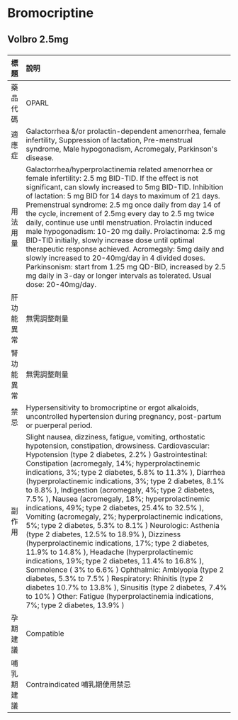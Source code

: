 # Bromocriptine

## Volbro 2.5mg

##### 

| 標題       | 說明                                                                                                                                                                                                                                                                                                                                                                                                                                                                                                                                                                                                                                                                                                                                                                                                                                                                                                                                                                                                                                                                                                           |
|:-----------|:---------------------------------------------------------------------------------------------------------------------------------------------------------------------------------------------------------------------------------------------------------------------------------------------------------------------------------------------------------------------------------------------------------------------------------------------------------------------------------------------------------------------------------------------------------------------------------------------------------------------------------------------------------------------------------------------------------------------------------------------------------------------------------------------------------------------------------------------------------------------------------------------------------------------------------------------------------------------------------------------------------------------------------------------------------------------------------------------------------------|
| 藥品代碼   | OPARL                                                                                                                                                                                                                                                                                                                                                                                                                                                                                                                                                                                                                                                                                                                                                                                                                                                                                                                                                                                                                                                                                                          |
| 適應症     | Galactorrhea &/or prolactin-dependent amenorrhea, female infertility, Suppression of lactation, Pre-menstrual syndrome, Male hypogonadism, Acromegaly, Parkinson's disease.                                                                                                                                                                                                                                                                                                                                                                                                                                                                                                                                                                                                                                                                                                                                                                                                                                                                                                                                    |
| 用法用量   | Galactorrhea/hyperprolactinemia related amenorrhea or female infertility: 2.5 mg BID-TID. If the effect is not significant, can slowly increased to 5mg BID-TID. Inhibition of lactation: 5 mg BID for 14 days to maximum of 21 days. Premenstrual syndrome: 2.5 mg once daily from day 14 of the cycle, increment of 2.5mg every day to 2.5 mg twice daily, continue use until menstruation. Prolactin induced male hypogonadism: 10-20 mg daily. Prolactinoma: 2.5 mg BID-TID initially, slowly increase dose until optimal therapeutic response achieved. Acromegaly: 5mg daily and slowly increased to 20-40mg/day in 4 divided doses. Parkinsonism: start from 1.25 mg QD-BID, increased by 2.5 mg daily in 3-day or longer intervals as tolerated. Usual dose: 20-40mg/day.                                                                                                                                                                                                                                                                                                                              |
| 肝功能異常 | 無需調整劑量                                                                                                                                                                                                                                                                                                                                                                                                                                                                                                                                                                                                                                                                                                                                                                                                                                                                                                                                                                                                                                                                                                   |
| 腎功能異常 | 無需調整劑量                                                                                                                                                                                                                                                                                                                                                                                                                                                                                                                                                                                                                                                                                                                                                                                                                                                                                                                                                                                                                                                                                                   |
| 禁忌       | Hypersensitivity to bromocriptine or ergot alkaloids, uncontrolled hypertension during pregnancy, post-partum or puerperal period.                                                                                                                                                                                                                                                                                                                                                                                                                                                                                                                                                                                                                                                                                                                                                                                                                                                                                                                                                                             |
| 副作用     | Slight nausea, dizziness, fatigue, vomiting, orthostatic hypotension, constipation, drowsiness. Cardiovascular: Hypotension (type 2 diabetes, 2.2% ) Gastrointestinal: Constipation (acromegaly, 14%; hyperprolactinemic indications, 3%; type 2 diabetes, 5.8% to 11.3% ), Diarrhea (hyperprolactinemic indications, 3%; type 2 diabetes, 8.1% to 8.8% ), Indigestion (acromegaly, 4%; type 2 diabetes, 7.5% ), Nausea (acromegaly, 18%; hyperprolactinemic indications, 49%; type 2 diabetes, 25.4% to 32.5% ), Vomiting (acromegaly, 2%; hyperprolactinemic indications, 5%; type 2 diabetes, 5.3% to 8.1% ) Neurologic: Asthenia (type 2 diabetes, 12.5% to 18.9% ), Dizziness (hyperprolactinemic indications, 17%; type 2 diabetes, 11.9% to 14.8% ), Headache (hyperprolactinemic indications, 19%; type 2 diabetes, 11.4% to 16.8% ), Somnolence ( 3% to 6.6% ) Ophthalmic: Amblyopia (type 2 diabetes, 5.3% to 7.5% ) Respiratory: Rhinitis (type 2 diabetes 10.7% to 13.8% ), Sinusitis (type 2 diabetes, 7.4% to 10% ) Other: Fatigue (hyperprolactinemia indications, 7%; type 2 diabetes, 13.9% ) |
| 孕期建議   | Compatible                                                                                                                                                                                                                                                                                                                                                                                                                                                                                                                                                                                                                                                                                                                                                                                                                                                                                                                                                                                                                                                                                                     |
| 哺乳期建議 | Contraindicated 哺乳期使用禁忌                                                                                                                                                                                                                                                                                                                                                                                                                                                                                                                                                                                                                                                                                                                                                                                                                                                                                                                                                                                                                                                                                 |

